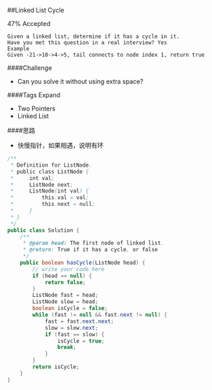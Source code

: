 ##Linked List Cycle

47% Accepted

	Given a linked list, determine if it has a cycle in it.
	Have you met this question in a real interview? Yes
	Example
	Given -21->10->4->5, tail connects to node index 1, return true

####Challenge
- Can you solve it without using extra space?

####Tags Expand
- Two Pointers
- Linked List

####思路
- 快慢指针，如果相遇，说明有环

```java
/**
 * Definition for ListNode.
 * public class ListNode {
 *     int val;
 *     ListNode next;
 *     ListNode(int val) {
 *         this.val = val;
 *         this.next = null;
 *     }
 * }
 */
public class Solution {
    /**
     * @param head: The first node of linked list.
     * @return: True if it has a cycle, or false
     */
    public boolean hasCycle(ListNode head) {
        // write your code here
        if (head == null) {
            return false;
        }
        ListNode fast = head;
        ListNode slow = head;
        boolean isCycle = false;
        while (fast != null && fast.next != null) {
            fast = fast.next.next;
            slow = slow.next;
            if (fast == slow) {
                isCycle = true;
                break;
            }
        }
        return isCycle;
    }
}


```
